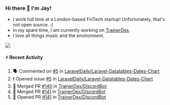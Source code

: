 ### Hi there 👋 I'm Jay!
* I work full time at a London-based FinTech startup! Unfortunately, that's not open source. :(
* In my spare time, I am currently working on [TrainerDex](https://www.github.com/TrainerDex).
* I love all things music and the environment.

[<img src="https://github-readme-stats.vercel.app/api/wakatime?username=TurnrDev&layout=compact&custom_title=Last 7 Days Language Breakdown" />](https://wakatime.com/@TurnrDev)  

#### :zap: Recent Activity
<!--START_SECTION:activity-->
1. 🗣 Commented on [#5](https://github.com/LaravelDaily/Laravel-Datatables-Dates-Chart/issues/5) in [LaravelDaily/Laravel-Datatables-Dates-Chart](https://github.com/LaravelDaily/Laravel-Datatables-Dates-Chart)
2. ❗️ Opened issue [#5](https://github.com/LaravelDaily/Laravel-Datatables-Dates-Chart/issues/5) in [LaravelDaily/Laravel-Datatables-Dates-Chart](https://github.com/LaravelDaily/Laravel-Datatables-Dates-Chart)
3. 🎉 Merged PR [#140](https://github.com/TrainerDex/DiscordBot/pull/140) in [TrainerDex/DiscordBot](https://github.com/TrainerDex/DiscordBot)
4. 🎉 Merged PR [#141](https://github.com/TrainerDex/DiscordBot/pull/141) in [TrainerDex/DiscordBot](https://github.com/TrainerDex/DiscordBot)
5. 💪 Opened PR [#141](https://github.com/TrainerDex/DiscordBot/pull/141) in [TrainerDex/DiscordBot](https://github.com/TrainerDex/DiscordBot)
<!--END_SECTION:activity-->
